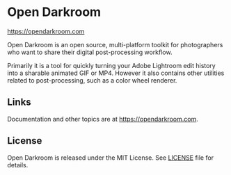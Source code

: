 # Open Darkroom

https://opendarkroom.com

Open Darkroom is an open source, multi-platform toolkit for photographers who want to share their digital post-processing workflow. 

Primarily it is a tool for quickly turning your Adobe Lightroom edit history into a sharable animated GIF or MP4.
However it also contains other utilities related to post-processing, such as a color wheel renderer.

## Links

Documentation and other topics are at <https://opendarkroom.com>.

## License

Open Darkroom is released under the MIT License. See [LICENSE][1] file for details.

[1]: https://github.com/opendarkroom/toolkit/blob/master/LICENSE
